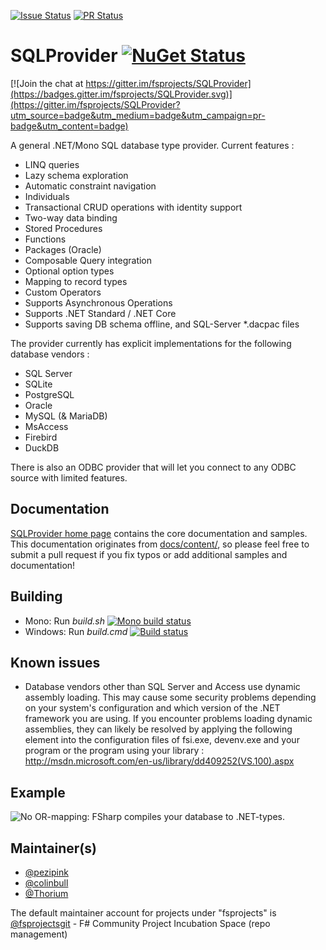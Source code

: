 [![Issue Status](https://img.shields.io/github/issues/fsprojects/SQLProvider.svg?style=flat)](https://github.com/fsprojects/SQLProvider/issues)
[![PR Status](https://img.shields.io/github/issues-pr/fsprojects/SQLProvider.svg?style=flat)](https://github.com/fsprojects/SQLProvider/pulls)

# SQLProvider [![NuGet Status](http://img.shields.io/nuget/v/SQLProvider.svg?style=flat)](https://www.nuget.org/packages/SQLProvider/)

[![Join the chat at https://gitter.im/fsprojects/SQLProvider](https://badges.gitter.im/fsprojects/SQLProvider.svg)](https://gitter.im/fsprojects/SQLProvider?utm_source=badge&utm_medium=badge&utm_campaign=pr-badge&utm_content=badge)

A general .NET/Mono SQL database type provider. Current features :
 * LINQ queries
 * Lazy schema exploration 
 * Automatic constraint navigation
 * Individuals 
 * Transactional CRUD operations with identity support
 * Two-way data binding
 * Stored Procedures
 * Functions
 * Packages (Oracle)
 * Composable Query integration
 * Optional option types
 * Mapping to record types
 * Custom Operators
 * Supports Asynchronous Operations
 * Supports .NET Standard / .NET Core 
 * Supports saving DB schema offline, and SQL-Server *.dacpac files
  
The provider currently has explicit implementations for the following database vendors : 
* SQL Server
* SQLite
* PostgreSQL
* Oracle
* MySQL (& MariaDB)
* MsAccess
* Firebird
* DuckDB

There is also an ODBC provider that will let you connect to any ODBC source with limited features. 

## Documentation

 [SQLProvider home page](https://fsprojects.github.io/SQLProvider/) contains the core documentation and samples. This 
documentation originates from 
[docs/content/](https://github.com/fsprojects/SQLProvider/tree/master/docs/content), 
so please feel free to submit a pull request if you fix typos or add 
additional samples and documentation!

## Building

* Mono: Run *build.sh*  [![Mono build status](https://travis-ci.org/fsprojects/SQLProvider.svg?branch=master)](https://travis-ci.org/fsprojects/SQLProvider)
* Windows: Run *build.cmd* [![Build status](https://ci.appveyor.com/api/projects/status/ngbj9995twhfqn28/branch/master?svg=true)](https://ci.appveyor.com/project/colinbull/sqlprovider-ogy2l/branch/master)

## Known issues

- Database vendors other than SQL Server and Access use dynamic assembly loading.  This 
may cause some security problems depending on your system's configuration and 
which version of the .NET framework you are using.  If you encounter problems 
loading dynamic assemblies, they can likely be resolved by applying the 
following element into the configuration files of  fsi.exe, devenv.exe and 
your program or the program using your library : http://msdn.microsoft.com/en-us/library/dd409252(VS.100).aspx

## Example

![No OR-mapping: FSharp compiles your database to .NET-types.](https://raw.githubusercontent.com/fsprojects/SQLProvider/master/docs/files/sqlprovider.gif "No OR-mapping: FSharp compiles your database to .NET-types.")

## Maintainer(s)

- [@pezipink](https://github.com/pezipink)
- [@colinbull](https://github.com/colinbull)
- [@Thorium](https://github.com/Thorium)

The default maintainer account for projects under "fsprojects" is [@fsprojectsgit](https://github.com/fsprojectsgit) - F# Community Project Incubation Space (repo management)

